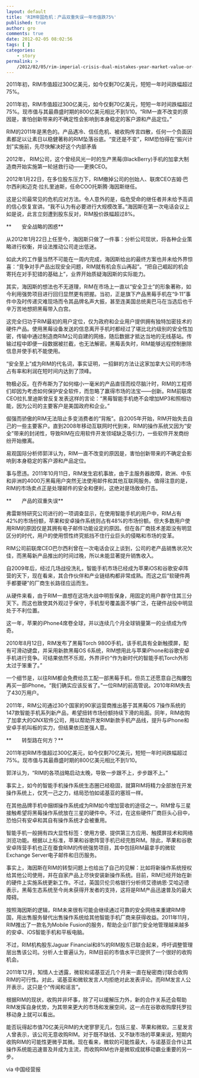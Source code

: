 ```yaml
---
layout: default
title: 'RIM帝国危机：产品双重失误一年市值跌75%'
published: true
author: gro
comments: true
date: 2012-02-05 08:02:56
tags: [ ]
categories:
    - story
permalink: >
    /2012/02/05/rim-imperial-crisis-dual-mistakes-year-market-value-or-75.html
---
```

2011年初，RIM市值超过300亿美元，如今仅剩70亿美元，短短一年时间跌幅超过75%。

2011年初，RIM市值超过300亿美元，如今仅剩70亿美元，短短一年时间跌幅超过75%。现市值与其最鼎盛时期的800亿美元相比不到1/10。“RIM一直不改变的原因是，害怕创新带来的不确定性会影响到本身稳定的客户源和产品定位。”

RIM的2011年是黑色的。产品遇冷、信任危机、被收购传言四散，任何一个负面因素都足以让素日以稳健著称的RIM坠落谷底。“变还是不变”，RIM恐怕得在“振兴计划”实施前，先尽快解决好这个内部矛盾

2012年， RIM公司，这个曾经风光一时的生产黑莓(BlackBerry)手机的加拿大制造商开始实施第一轮拯救行动——更换CEO。

2012年1月22日，在多位股东压力下，RIM撤掉公司的创始人、联席CEO吉姆·巴尔西利和迈克·拉扎里迪斯，任命COO托斯腾·海因斯继任。

这是公司最常见的危机应对方法。令人意外的是，临危受命的继任者并未给予高调的信心恢复宣讲。“我不认为有必要进行大规模改革。”海因斯在第一次电话会议上如是说，此言立刻遭到股东反对，RIM股价跌幅超过8%。

**　　安全战略的困惑**

从2012年1月22日上任至今，海因斯只做了一件事：分析公司现状，将各种企业策略进行权衡，并设法推动公司走出低迷。

如此大的工作量当然不可能在一周内完成，海因斯给出的最终方案也并未给外界惊喜：“竞争对手产品出现安全问题，RIM就有机会东山再起”。“把自己崛起的机会寄托在对手犯错的基础上”，业界开始质疑海因斯的实际能力。

其实，海因斯的想法也不无道理，RIM在市场上一直以“安全卫士”的形象著称，如今利用强势项目进行回归显然更有把握。当初，正是旗下产品黑莓手机在“9·11”事件中及时传递灾难现场而令其品牌名声大振，甚至连美国总统奥巴马在当选后也千辛万苦地想把黑莓带入白宫。

这完全归功于RIM最初的用户定位，仅为政府和企业用户提供拥有独特加密技术的硬件产品。使用黑莓设备发送的信息离开手机时都经过了堪比北约级别的安全性加密，传输中通过制造商RIM公司自建的网络，随后数据才抵达当地的无线基站。传输过程中即便一段数据被拦截，也无法解密。黑莓丢失时，RIM能够远程控制删除信息并使手机不能使用。

“安全至上”成为RIM的代名词，事实证明，一招鲜的方法让这家加拿大公司的市场占有率和利润在短时间内达到了顶峰。

物极必反。在乔布斯为了如何缩小一毫米的产品直径而绞尽脑汁时，RIM的工程师们却因为考虑如何保护安全软件，而忽略了赢得市场的法宝——创新。RIM前联席CEO拉扎里迪斯曾反复发表这样的言论：“黑莓智能手机绝不会增加MP3和照相功能，因为公司的主要客户是美国政府和企业。”

倔强而骄傲的RIM无法阻止多变消费者的“背叛”。自2005年开始，RIM开始失去自己的一些主要客户。直到2008年移动互联网时代到来，RIM的操作系统又因为“安全”带来的封闭性，导致RIM在应用软件开发领域缺乏吸引力，一些软件开发商纷纷开始撤离。

易观国际分析师郭洋认为，RIM一直不改变的原因是，害怕创新带来的不确定会影响到本身稳定的客户源和产品定位。

事与愿违。2011年10月11日，RIM发生宕机事故，由于主服务器故障，欧洲、中东和非洲的4000万黑莓用户突然无法使用邮件和其他互联网服务。值得注意的是，RIM的市场卖点正是处理邮件的安全和便利，这绝对是场致命打击。

**　　产品的双重失误**

弗雷斯特研究公司进行的一项调查显示，在使用智能手机的用户中，RIM占有42%的市场份额，苹果和安卓操作系统则占有48%的市场份额。但大多数用户使用RIM的原因仅是其拥有电子邮件功能设定的原因。但在各厂商技术差距没有明显区分的时代，用户的使用惯性终究抵挡不住行业巨头的侵略和市场的变革。

RIM公司前联席CEO巴尔西利曾在一次电话会议上谈到，公司的老产品销售状况欠佳，而黑莓新产品推出的时间过晚，所以未能显著提升销售收入。

自2009年后，经过几场战役洗礼，智能手机市场已经成为苹果iOS和谷歌安卓阵营的天下，现在看来，其合作伙伴和产业链结构都非常成熟。而这之后“软硬件两手都要硬”的厂商生长路径应运而生。

从硬件来看，由于RIM一直想在这场大战中明哲保身，用固定的用户群守住其三分天下。而这也致使其外观过于保守，手机型号覆盖面不够广泛，在硬件战役中明显处于不利位置。

这一年，苹果的iPhone4席卷全球，并以连续几个月全球销量第一的业绩成为传奇。

2010年8月12日，RIM发布了黑莓Torch 9800手机，该手机具有全新触摸屏，配有可滑动键盘，并采用新款黑莓OS 6系统，RIM想用此与苹果iPhone和谷歌安卓手机进行竞争。可结果依然不乐观，外界评价“作为新时代的智能手机Torch外形太过于笨重了。”

一个细节是，以往RIM都会免费给员工配一部黑莓手机，但员工还愿意自己掏腰包再买一部iPhone。“我们确实应该反省了。”一位RIM的前高管说。2010年RIM失去了430万用户。

2011年，RIM公司通过30个国家的90家运营商推出基于其黑莓OS 7操作系统的147款智能手机系列新产品，希望扭转市场份额持续下滑的局面。同年，RIM收购了加拿大的QNX软件公司，用以帮助开发RIM新款手机产品线，提升与iPhone和安卓手机叫板的实力，但结果依旧差强人意。

**　　转型路在何方？**

2011年初RIM市值超过300亿美元，如今仅剩70亿美元，短短一年时间跌幅超过75%。现市值与其最鼎盛时期的800亿美元相比不到1/10。

郭洋认为，“RIM的各项战略启动太晚，导致一步跟不上，步步跟不上。”

事实上，如今的智能手机操作系统生态圈已经稳固，就算RIM将精力全部放在开发操作系统上，仅凭一己之力，结局恐怕如诺基亚的塞班一样。

在其他品牌手机中捆绑操作系统成为RIM如今增加营收的途径之一。RIM曾与三星接触希望将黑莓操作系统放在三星的硬件中。不过，在这些硬件厂商巨头心目中，恐怕只有安卓和其自有操作系统才会被重用。

智能手机一般拥有四大显性标签：使用方便、提供第三方应用、触摸屏技术和网络浏览功能。根据以上标准，苹果和谷歌阵营手机已经完胜RIM。除此，苹果和谷歌安卓阵营手机也正在蚕食RIM的传统强势项目，其中包括RIM最拿手的微软Exchange Server电子邮件和日历服务。

事实上，海因斯在RIM的转型问题上也给出了自己的见解：比如将新操作系统授权给其他公司使用，并在自家产品上尽快安装新操作系统。目前，RIM已经开始在新的硬件上实施系统更新工作。不过，英国贝伦贝格银行分析师艾德纳恩·艾哈迈德表示，黑莓生态系统至今尚未获得开发者的支持，这将是RIM产品迅速普及的最大障碍。

按照海因斯的逻辑，RIM未来很有可能会继续通过可靠的安全网络来重建RIM帝国，用出售服务替代出售操作系统给其他智能手机厂商来获得收益。2011年11月，RIM推出了一款名为Mobile Fusion的服务，帮助企业IT部门安全地管理越来越多的安卓、iOS智能手机和平板电脑。

不过，RIM机构股东Jaguar Financial和8%的RIM股东已联合起来，呼吁调整管理层出售该公司。分析人士普遍认为，RIM目前的市值水平已提供了一个很好的收购机会。

2011年12月，知情人士透露，微软和诺基亚近几个月来一直在秘密商讨联合收购RIM的可行性。对此，诺基亚和微软发言人均拒绝对此发表评论。而RIM发言人公开表示，这只是个“传闻和谣言”。

根据RIM的现状，收购并非坏事，除了可以缓解压力外，新的合作关系还会帮助RIM发挥自身优势，为其带来更大的市场和发展空间，这一点在谷歌收购摩托罗拉移动身上就可以看出。

能否玩得起市值70亿美元RIM的大佬寥寥无几，包括三星、苹果和微软。三星发言人曾表示，该公司无意收购RIM。对于既不缺钱、又不缺市场的苹果来说，短期内收购RIM的可能性更微乎其微。现在看来，微软的可能性最大，与诺基亚合作让其操作系统能迅速普及并成为主流，而收购RIM也许是微软成就移动霸业重要的另一步。

via 中国经营报